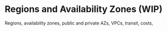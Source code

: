 # Regions and Availability Zones (WIP)

Regions, availability zones, public and private AZs, VPCs, transit, costs,
